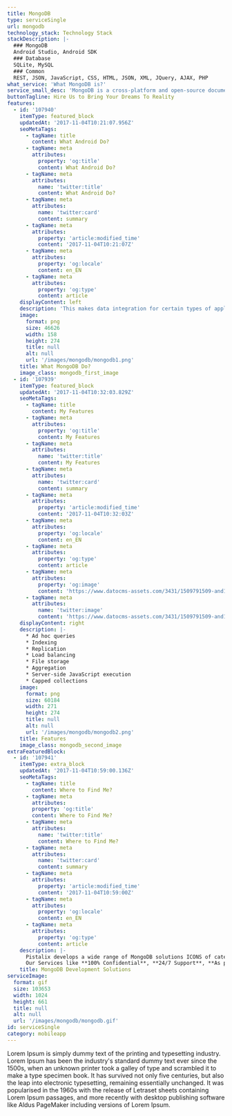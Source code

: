 ```yaml
---
title: MongoDB
type: serviceSingle
url: mongodb
technology_stack: Technology Stack
stackDescription: |-
  ### MongoDB
  Android Studio, Android SDK
  ### Database
  SQLite, MySQL
  ### Common
  REST, JSON, JavaScript, CSS, HTML, JSON, XML, JQuery, AJAX, PHP
what_service: 'What MongoDB is?'
service_small_desc: 'MongoDB is a cross-platform and open-source document-oriented database, a kind of NoSQL database. MongoDB was first developed by MongoDB Inc. As a NoSQL database, MongoDB shuns the relational database’s table-based structure to adapt JSON-like documents that have dynamic schemas which it calls BSON.'
buttonTagline: Hire Us to Bring Your Dreams To Reality
features:
  - id: '107940'
    itemType: featured_block
    updatedAt: '2017-11-04T10:21:07.956Z'
    seoMetaTags:
      - tagName: title
        content: What Android Do?
      - tagName: meta
        attributes:
          property: 'og:title'
          content: What Android Do?
      - tagName: meta
        attributes:
          name: 'twitter:title'
          content: What Android Do?
      - tagName: meta
        attributes:
          name: 'twitter:card'
          content: summary
      - tagName: meta
        attributes:
          property: 'article:modified_time'
          content: '2017-11-04T10:21:07Z'
      - tagName: meta
        attributes:
          property: 'og:locale'
          content: en_EN
      - tagName: meta
        attributes:
          property: 'og:type'
          content: article
    displayContent: left
    description: 'This makes data integration for certain types of applications faster and easier. MongoDB is built for scalability, high availability and performance from a single server deployment to large and complex multi-site infrastructures.'
    image:
      format: png
      size: 46626
      width: 158
      height: 274
      title: null
      alt: null
      url: '/images/mongodb/mongodb1.png'
    title: What MongoDB Do?
    image_class: mongodb_first_image
  - id: '107939'
    itemType: featured_block
    updatedAt: '2017-11-04T10:32:03.829Z'
    seoMetaTags:
      - tagName: title
        content: My Features
      - tagName: meta
        attributes:
          property: 'og:title'
          content: My Features
      - tagName: meta
        attributes:
          name: 'twitter:title'
          content: My Features
      - tagName: meta
        attributes:
          name: 'twitter:card'
          content: summary
      - tagName: meta
        attributes:
          property: 'article:modified_time'
          content: '2017-11-04T10:32:03Z'
      - tagName: meta
        attributes:
          property: 'og:locale'
          content: en_EN
      - tagName: meta
        attributes:
          property: 'og:type'
          content: article
      - tagName: meta
        attributes:
          property: 'og:image'
          content: 'https://www.datocms-assets.com/3431/1509791509-and1-1.png?'
      - tagName: meta
        attributes:
          name: 'twitter:image'
          content: 'https://www.datocms-assets.com/3431/1509791509-and1-1.png?'
    displayContent: right
    description: |-
      * Ad hoc queries
      * Indexing
      * Replication
      * Load balancing
      * File storage
      * Aggregation
      * Server-side JavaScript execution
      * Capped collections
    image:
      format: png
      size: 60184
      width: 271
      height: 274
      title: null
      alt: null
      url: '/images/mongodb/mongodb2.png'
    title: Features
    image_class: mongodb_second_image
extraFeaturedBlock:
  - id: '107941'
    itemType: extra_block
    updatedAt: '2017-11-04T10:59:00.136Z'
    seoMetaTags:
      - tagName: title
        content: Where to Find Me?
      - tagName: meta
        attributes:
        property: 'og:title'
        content: Where to Find Me?
      - tagName: meta
        attributes:
          name: 'twitter:title'
          content: Where to Find Me?
      - tagName: meta
        attributes:
          name: 'twitter:card'
          content: summary
      - tagName: meta
        attributes:
          property: 'article:modified_time'
          content: '2017-11-04T10:59:00Z'
      - tagName: meta
        attributes:
          property: 'og:locale'
          content: en_EN
      - tagName: meta
        attributes:
          property: 'og:type'
          content: article
    description: |-
      Pistalix develops a wide range of MongoDB solutions ICONS of categories (like games, social network, health, travel, etc.)
      Our Services like **100% Confidential**, **24/7 Support**, **As per your dreams**, **Affordable Services**, **Services for Multiple Devices** and **Persistent Client Interaction**
    title: MongoDB Development Solutions
serviceImage:
  format: gif
  size: 103653
  width: 1024
  height: 661
  title: null
  alt: null
  url: '/images/mongodb/mongodb.gif'
id: serviceSingle
category: mobileapp
---
```


Lorem Ipsum is simply dummy text of the printing and typesetting industry. Lorem Ipsum has been the industry's standard dummy text ever since the 1500s, when an unknown printer took a galley of type and scrambled it to make a type specimen book. It has survived not only five centuries, but also the leap into electronic typesetting, remaining essentially unchanged. It was popularised in the 1960s with the release of Letraset sheets containing Lorem Ipsum passages, and more recently with desktop publishing software like Aldus PageMaker including versions of Lorem Ipsum.
